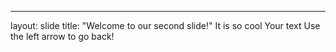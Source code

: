 
---
layout: slide
title: "Welcome to our second slide!"
It is so cool
Your text
Use the left arrow to go back!
